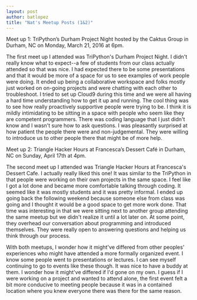 ```yaml
--- 
layout: post
author: batlopez
title: "Nat's Meetup Posts (1&2)"
---
```



Meet up 1: TriPython’s Durham Project Night hosted by the Caktus Group in Durham, NC on Monday, March 21, 2016 at 6pm.

The first meet up I attended was TriPython's Durham Project Night. I didn't really know what to expect--a few of students from our class actually attended so that was nice. I had expected there to be some presentations and that it would be more of a space for us to see examples of work people were doing. It ended up being a collaborative workspace and folks mostly just worked on on-going projects and were chatting with each other to troubleshoot. I tried to set up Cloud9 during this time and we were all having a hard time understanding how to get it up and running. The cool thing was to see how really proactively supportive people were trying to be. I think it is mildly intimidating to be sitting in a space with people who seem like they are competent programmers. There was coding language that I just didn't know and I wasn't sure how to ask questions. I was pleasantly surprised at how patient the people there were and non-judgemental. They were willing to introduce us to other people there that might be of more help. 

Meet up 2: Triangle Hacker Hours at Francesca’s Dessert Café in Durham, NC on Sunday, April 17th at 4pm.

The second meet up I attended was Triangle Hacker Hours at Francesca's Dessert Cafe. I actually really liked this one! It was similar to the TriPython in that people were working on their own projects in the same space. I feel like I got a lot done and became more comfortable talking through coding. It seemed like it was mostly students and it was pretty informal. I ended up going back the following weekend because someone else from class was going and I thought it would be a good space to get more work done. That time was interesting in that we were sitting next to another group attending the same meetup but we didn't realize it until a lot later on. At some point, they overhead our conversation about programming and introduced themselves. They were really open to answering questions and helping us think through our process. 

With both meetups, I wonder how it might've differed from other peoples' experiences who might have attended a more formally organized event. I know some people went to presentations or lectures. I can see myself continuing to go to events like these though. It was nice to have a buddy at them. I wonder how it might've differed if I'd gone on my own. I guess if I were working on a project and wanted to attend alone, the first event felt a bit more conducive to meeting people because it was in a contained location where you knew everyone there was there for the same reason. 


